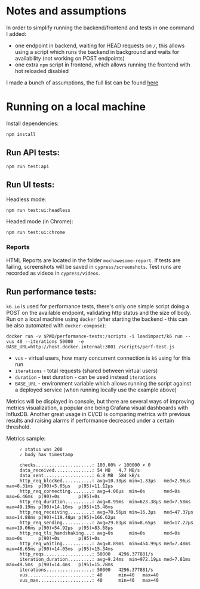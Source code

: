 # Notes and assumptions

In order to simplify running the backend/frontend and tests in one command I added:

- one endpoint in backend, waiting for HEAD requests on `/`, this allows using a script which runs the backend in background and waits for availability (not working on POST endpoints)
- one extra `npm` script in frontend, which allows running the frontend with hot reloaded disabled

I made a bunch of assumptions, the full list can be found [here](Notes.md)

# Running on a local machine

Install dependencies: 

`npm install`

## Run API tests:

`npm run test:api`

## Run UI tests:

Headless mode: 

`npm run test:ui:headless`

Headed mode (in Chrome):

`npm run test:ui:chrome`

### Reports

HTML Reports are located in the folder `mochawesome-report`. If tests are failing, screenshots will be saved in `cypress/screenshots`. Test runs are recorded as videos in `cypress/videos`.

## Run performance tests:

`k6.io` is used for performance tests, there's only one simple script doing a POST on the available endpoint, validating http status and the size of body.
Run on a local machine using `docker` (after starting the backend - this can be also automated with `docker-compose`):

`docker run -v $PWD/performance-tests:/scripts -i loadimpact/k6 run --vus 40 --iterations 50000  -e BASE_URL=http://host.docker.internal:3001 /scripts/perf-test.js`

- `vus` - virtual users, how many concurrent connection is `k6` using for this run
- `iterations` - total requests (shared between virtual users)
- `duration` - test duration - can be used instead `iterations`
- `BASE_URL` - environment variable which allows running the script against a deployed service (when running locally use the example above)

Metrics will be displayed in console, but there are several ways of improving metrics visualization, a popular one being Grafana visual dashboards with InfluxDB. Another great usage in CI/CD is comparing metrics with previous results and raising alarms if performance decreased under a certain threshold.

Metrics sample:

```
     ✓ status was 200
     ✓ body has timestamp

     checks.....................: 100.00% ✓ 100000 ✗ 0   
     data_received..............: 54 MB   4.7 MB/s
     data_sent..................: 6.8 MB  584 kB/s
     http_req_blocked...........: avg=10.38µs min=1.33µs   med=2.96µs  max=8.31ms  p(90)=5.05µs   p(95)=11.12µs 
     http_req_connecting........: avg=4.06µs  min=0s       med=0s      max=6.46ms  p(90)=0s       p(95)=0s      
     http_req_duration..........: avg=8.99ms  min=623.38µs med=7.58ms  max=49.19ms p(90)=14.16ms  p(95)=15.46ms 
     http_req_receiving.........: avg=70.56µs min=16.3µs   med=47.37µs max=14.88ms p(90)=119.48µs p(95)=166.62µs
     http_req_sending...........: avg=29.83µs min=8.65µs   med=17.22µs max=19.06ms p(90)=54.92µs  p(95)=83.68µs 
     http_req_tls_handshaking...: avg=0s      min=0s       med=0s      max=0s      p(90)=0s       p(95)=0s      
     http_req_waiting...........: avg=8.89ms  min=454.99µs med=7.48ms  max=48.65ms p(90)=14.05ms  p(95)=15.34ms 
     http_reqs..................: 50000   4296.377881/s
     iteration_duration.........: avg=9.24ms  min=972.19µs med=7.81ms  max=49.5ms  p(90)=14.4ms   p(95)=15.78ms 
     iterations.................: 50000   4296.377881/s
     vus........................: 40      min=40   max=40
     vus_max....................: 40      min=40   max=40
```



